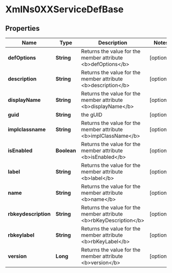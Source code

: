 
# XmlNs0XXServiceDefBase

## Properties
Name | Type | Description | Notes
------------ | ------------- | ------------- | -------------
**defOptions** | **String** | Returns the value for the member attribute &lt;b&gt;defOptions&lt;/b&gt; |  [optional]
**description** | **String** | Returns the value for the member attribute &lt;b&gt;description&lt;/b&gt; |  [optional]
**displayName** | **String** | Returns the value for the member attribute &lt;b&gt;displayName&lt;/b&gt; |  [optional]
**guid** | **String** | the gUID |  [optional]
**implclassname** | **String** | Returns the value for the member attribute &lt;b&gt;implClassName&lt;/b&gt; |  [optional]
**isEnabled** | **Boolean** | Returns the value for the member attribute &lt;b&gt;isEnabled&lt;/b&gt; |  [optional]
**label** | **String** | Returns the value for the member attribute &lt;b&gt;label&lt;/b&gt; |  [optional]
**name** | **String** | Returns the value for the member attribute &lt;b&gt;name&lt;/b&gt; |  [optional]
**rbkeydescription** | **String** | Returns the value for the member attribute &lt;b&gt;rbKeyDescription&lt;/b&gt; |  [optional]
**rbkeylabel** | **String** | Returns the value for the member attribute &lt;b&gt;rbKeyLabel&lt;/b&gt; |  [optional]
**version** | **Long** | Returns the value for the member attribute &lt;b&gt;version&lt;/b&gt; |  [optional]



